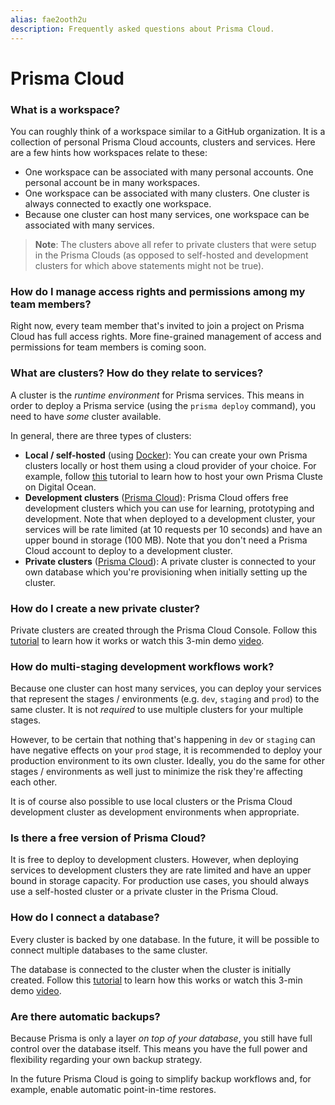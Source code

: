 ```yaml
---
alias: fae2ooth2u
description: Frequently asked questions about Prisma Cloud.
---
```


# Prisma Cloud

### What is a workspace?

You can roughly think of a workspace similar to a GitHub organization. It is a collection of personal Prisma Cloud accounts, clusters and services. Here are a few hints how workspaces relate to these:

- One workspace can be associated with many personal accounts. One personal account be in many workspaces.
- One workspace can be associated with many clusters. One cluster is always connected to exactly one workspace.
- Because one cluster can host many services, one workspace can be associated with many services.

> **Note**: The clusters above all refer to private clusters that were setup in the Prisma Clouds (as opposed to self-hosted and development clusters for which above statements might not be true).

### How do I manage access rights and permissions among my team members?

Right now, every team member that's invited to join a project on Prisma Cloud has full access rights. More fine-grained management of access and permissions for team members is coming soon.

### What are clusters? How do they relate to services?

A cluster is the _runtime environment_ for Prisma services. This means in order to deploy a Prisma service (using the `prisma deploy` command), you need to have _some_ cluster available.

In general, there are three types of clusters:

- **Local / self-hosted** (using [Docker](https://www.docker.com/)): You can create your own Prisma clusters locally or host them using a cloud provider of your choice. For example, follow [this](!alias-texoo9aemu) tutorial to learn how to host your own Prisma Cluste on Digital Ocean.
- **Development clusters** ([Prisma Cloud](https://www.prismagraphql.com/cloud)): Prisma Cloud offers free development clusters which you can use for learning, prototyping and development. Note that when deployed to a development cluster, your services will be rate limited (at 10 requests per 10 seconds) and have an upper bound in storage (100 MB). Note that you don't need a Prisma Cloud account to deploy to a development cluster.
- **Private clusters** ([Prisma Cloud](https://www.prismagraphql.com/cloud)): A private cluster is connected to your own database which you're provisioning when initially setting up the cluster.

### How do I create a new private cluster?

Private clusters are created through the Prisma Cloud Console. Follow this [tutorial](!alias-ua9gai4kie) to learn how it works or watch this 3-min demo [video](https://www.youtube.com/watch?v=jELE4KXJPn4&lc=).

### How do multi-staging development workflows work?

Because one cluster can host many services, you can deploy your services that represent the stages / environments (e.g. `dev`, `staging` and `prod`) to the same cluster. It is not _required_ to use multiple clusters for your multiple stages.

However, to be certain that nothing that's happening in `dev` or `staging` can have negative effects on your `prod` stage, it is recommended to deploy your production environment to its own cluster. Ideally, you do the same for other stages / environments as well just to minimize the risk they're affecting each other.

It is of course also possible to use local clusters or the Prisma Cloud development cluster as development environments when appropriate.

### Is there a free version of Prisma Cloud?

It is free to deploy to development clusters. However, when deploying services to development clusters they are rate limited and have an upper bound in storage capacity. For production use cases, you should always use a self-hosted cluster or a private cluster in the Prisma Cloud.

### How do I connect a database?

Every cluster is backed by one database. In the future, it will be possible to connect multiple databases to the same cluster.

The database is connected to the cluster when the cluster is initially created. Follow this [tutorial](!alias-ua9gai4kie) to learn how this works or watch this 3-min demo [video](https://www.youtube.com/watch?v=jELE4KXJPn4&lc=).

### Are there automatic backups?

Because Prisma is only a layer _on top of your database_, you still have full control over the database itself. This means you have the full power and flexibility regarding your own backup strategy.

In the future Prisma Cloud is going to simplify backup workflows and, for example, enable automatic point-in-time restores.